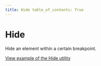 ```yaml
---
title: Hide table_of_contents: True
---
```


# Hide

Hide an element within a certain breakpoint.

<a href="https://vanilla-framework.github.io/vanilla-framework/examples/utilities/hide/"
    class="js-example">
    View example of the Hide utility
</a>
